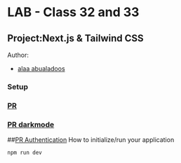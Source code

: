 # LAB - Class 32 and 33
## Project:Next.js & Tailwind CSS
Author:
- [alaa abualadoos](https://github.com/alaa-adoos)
### Setup
### [PR ](https://github.com/alaa-adoos/cookie-stand-admin/pull/1)
### [PR darkmode](https://github.com/alaa-adoos/cookie-stand-admin/pull/2)
##[PR Authentication](https://github.com/alaa-adoos/cookie-stand-admin/pull/3)
How to initialize/run your application
```
npm run dev
```
